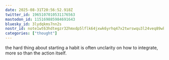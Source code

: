 ```yaml
---
date: 2025-08-31T20:56:52.918Z
twitter_id: 1965107010531176563
mastodon_id: 115169885984691643
bluesky_id: 3lydqkms7nn2s
nostr_id: note1wt63hdtegzr32hmxdp5lflk64jxwk6yrhq47x2twrswqu3l24veq89wkg2
categories: ["thought"]
---
```

the hard thing about starting a habit is often unclarity on how to integrate, more so than the action itself.
